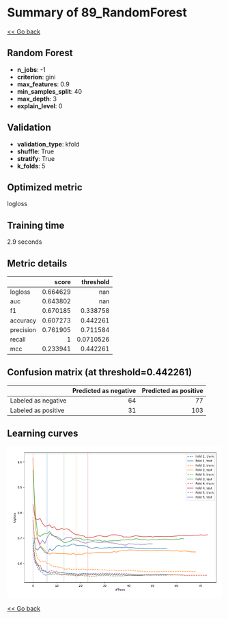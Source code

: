 # Summary of 89_RandomForest

[<< Go back](../README.md)


## Random Forest
- **n_jobs**: -1
- **criterion**: gini
- **max_features**: 0.9
- **min_samples_split**: 40
- **max_depth**: 3
- **explain_level**: 0

## Validation
 - **validation_type**: kfold
 - **shuffle**: True
 - **stratify**: True
 - **k_folds**: 5

## Optimized metric
logloss

## Training time

2.9 seconds

## Metric details
|           |    score |   threshold |
|:----------|---------:|------------:|
| logloss   | 0.664629 | nan         |
| auc       | 0.643802 | nan         |
| f1        | 0.670185 |   0.338758  |
| accuracy  | 0.607273 |   0.442261  |
| precision | 0.761905 |   0.711584  |
| recall    | 1        |   0.0710526 |
| mcc       | 0.233941 |   0.442261  |


## Confusion matrix (at threshold=0.442261)
|                     |   Predicted as negative |   Predicted as positive |
|:--------------------|------------------------:|------------------------:|
| Labeled as negative |                      64 |                      77 |
| Labeled as positive |                      31 |                     103 |

## Learning curves
![Learning curves](learning_curves.png)

[<< Go back](../README.md)
